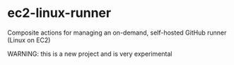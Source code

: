# ec2-linux-runner

Composite actions for managing an on-demand, self-hosted GitHub runner (Linux on EC2)

WARNING: this is a new project and is very experimental
